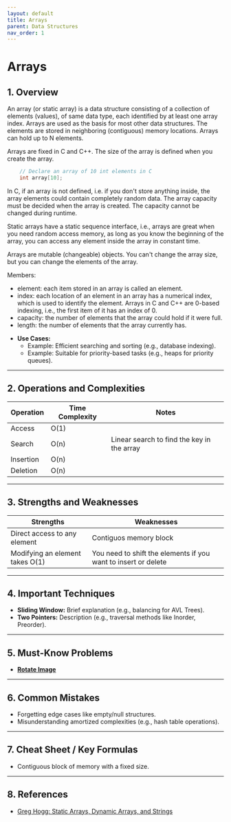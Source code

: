 ```yaml
---
layout: default
title: Arrays
parent: Data Structures
nav_order: 1
---
```


# **Arrays**

## **1. Overview**

An array (or static array) is a data structure consisting of a collection of elements (values), of same data type, each identified by at least one array index. Arrays are used as the basis for most other data structures. The elements are stored in neighboring (contiguous) memory locations. Arrays can hold up to N elements.

Arrays are fixed in C and C++. The size of the array is defined when you create the array.

```c
    // Declare an array of 10 int elements in C
    int array[10];
```

In C, if an array is not defined, i.e. if you don't store anything inside, the array elements could contain completely random data. The array capacity must be decided when the array is created. The capacity cannot be changed during runtime.

Static arrays have a static sequence interface, i.e., arrays are great when you need random access memory, as long as you know the beginning of the array, you can access any element inside the array in constant time.

Arrays are mutable (changeable) objects. You can't change the array size, but you can change the elements of the array.

Members:
  
* element: each item stored in an array is called an element.
* index: each location of an element in an array has a numerical index, which is used to identify the element. Arrays in C and C++ are 0-based indexing, i.e., the first item of it has an index of 0.
* capacity: the number of elements that the array could hold if it were full.
* length: the number of elements that the array currently has.

- **Use Cases:** 
  - Example: Efficient searching and sorting (e.g., database indexing).
  - Example: Suitable for priority-based tasks (e.g., heaps for priority queues).

---

## **2. Operations and Complexities**

| Operation      | Time Complexity | Notes                                        |
|----------------|-----------------|----------------------------------------------|
| Access         | O(1)            |                                              |
| Search         | O(n)            | Linear search to find the key in the array   |
| Insertion      | O(n)            |                                              |
| Deletion       | O(n)            |                                              |

<!-- Operations:

* build(size) - create a fixed-size array
* build(size, value) - create fixed-size array, initialize all positions with value
* len() - returns n
* traverse(): - output all elements of the array from pos 0 to size - 1
* get_at(idx): - return xi (index i)
* set_at(idx, value): add an element at the given index
* get_first/last()
* set_first/last(value) 
* slicing (?)
-->

---

## **3. Strengths and Weaknesses**

| **Strengths**                | **Weaknesses**               |
|------------------------------|------------------------------|
| Direct access to any element |  Contiguos memory block      |
| Modifying an element takes O(1) | You need to shift the elements if you want to insert or delete |

---

## **4. Important Techniques**

* **Sliding Window:** Brief explanation (e.g., balancing for AVL Trees).  
* **Two Pointers:** Description (e.g., traversal methods like Inorder, Preorder).

---

## **5. Must-Know Problems**

- **[Rotate Image](https://leetcode.com/problems/rotate-image/solution/)**

<!-- * Best Time to Buy and Sell Stock II
* Count and Say
* Design a stack (linked list vs arrays/vectors) -->

---

## **6. Common Mistakes**

- Forgetting edge cases like empty/null structures.
- Misunderstanding amortized complexities (e.g., hash table operations).

---

## **7. Cheat Sheet / Key Formulas**

* Contiguous block of memory with a fixed size.

---

## **8. References**

* [Greg Hogg: Static Arrays, Dynamic Arrays, and Strings](https://www.youtube.com/watch?v=TQMvBTKn2p0&list=PLKYEe2WisBTFEr6laH5bR2J19j7sl5O8R&index=3&ab_channel=GregHogg)
